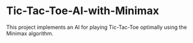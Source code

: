 # Tic-Tac-Toe-AI-with-Minimax
This project implements an AI for playing Tic-Tac-Toe optimally using the Minimax algorithm. 
